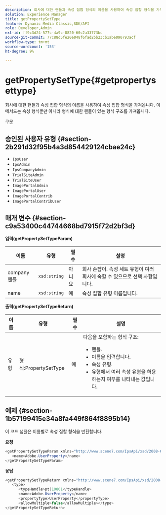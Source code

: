 ```yaml
---
description: 회사에 대한 핸들과 속성 집합 형식의 이름을 사용하여 속성 집합 형식을 가져옵니다. 이 메서드는 속성 형식뿐만 아니라 형식에 대한 핸들이 있는 형식 구조를 가져옵니다.
solution: Experience Manager
title: getPropertySetType
feature: Dynamic Media Classic,SDK/API
role: Developer,Admin
exl-id: ff9c3d24-577c-4a9c-8820-60c2a33773bc
source-git-commit: 77c88d5fe20e048f6fad2bb23cb1abe090793acf
workflow-type: tm+mt
source-wordcount: '153'
ht-degree: 9%

---
```


# getPropertySetType{#getpropertysettype}

회사에 대한 핸들과 속성 집합 형식의 이름을 사용하여 속성 집합 형식을 가져옵니다. 이 메서드는 속성 형식뿐만 아니라 형식에 대한 핸들이 있는 형식 구조를 가져옵니다.

구문

## 승인된 사용자 유형 {#section-2b291d32f95b4a3d854429124cbae24c}

* `IpsUser`
* `IpsAdmin`
* `IpsCompanyAdmin`
* `TrialSiteAdmin`
* `TrialSiteUser`
* `ImagePortalAdmin`
* `ImagePortalUser`
* `ImagePortalContrib`
* `ImagePortalContribUser`

## 매개 변수 {#section-c9a53400c44744668bd7915f72d2bf3d}

**입력(getPropertySetTypeParam)**

| 이름 | 유형 | 필수 | 설명 |
|---|---|---|---|
| company핸들 | `xsd:string` | 아니요 | 회사 손잡이. 속성 세트 유형이 여러 회사에 속할 수 있으므로 선택 사항입니다. |
| name | `xsd:string` | 예 | 속성 집합 유형 이름입니다. |

**출력(getPropertySetTypeReturn)**

<table id="table_F2724F6B706C4F658AED99290E29F3E6"> 
 <thead> 
  <tr> 
   <th colname="col1" class="entry"> 이름 </th> 
   <th colname="col2" class="entry"> 유형 </th> 
   <th colname="col3" class="entry"> 필수 </th> 
   <th colname="col4" class="entry"> 설명 </th> 
  </tr> 
 </thead>
 <tbody> 
  <tr> 
   <td colname="col1"> <span class="codeph"> <span class="varname"> 유형</span> </span> </td> 
   <td colname="col2"> <span class="codeph"> 형식:PropertySetType</span> </td> 
   <td colname="col3"> 예 </td> 
   <td colname="col4">다음을 포함하는 형식 구조: 
    <ul id="ul_FC028882124D4CD6870A076CBFB80333"> 
     <li id="li_9F36539C51ED48EDBECCD6A07A4FDD4A">핸들. </li> 
     <li id="li_6004406A0D1341648A714FF3C61E4004">이름을 입력합니다. </li> 
     <li id="li_29F6CA9D8B134ED3B10B6BDBB41BF607">속성 유형. </li> 
     <li id="li_A2354354541A4F1AB7234F65F2B61A40">유형에서 여러 속성 유형을 허용하는지 여부를 나타내는 값입니다. </li> 
    </ul> </td> 
  </tr> 
 </tbody> 
</table>

## 예제 {#section-1b57199415e34a8fa449f864f8895b14}

이 코드 샘플은 이름별로 속성 집합 형식을 반환합니다.

**요청**

```java
<getPropertySetTypeParam xmlns="http://www.scene7.com/IpsApi/xsd/2008-01-15">
   <name>Adobe.UserProperty</name>
</getPropertySetTypeParam>
```

**응답**

```java
<getPropertySetTypeReturn xmlns="http://www.scene7.com/IpsApi/xsd/2008-01-15">
   <type>
      <typeHandle>pt|10801</typeHandle>
      <name>Adobe.UserProperty</name>
      <propertyType>UserProperty</propertyType>
      <allowMultiple>false</allowMultiple></type>
</getPropertySetTypeReturn>
```
